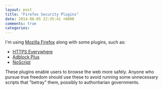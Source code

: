 ```yaml
---
layout: post
title: "Firefox Security Plugins"
date: 2014-06-05 22:35:41 +0800
comments: true
categories: 
---
```


I'm using [Mozilla Firefox] along with some plugins, such as:

- [HTTPS Everywhere]
- [Adblock Plus]
- [NoScript]

These plugins enable users to browse the web more safely.  Anyone who
pursue true freedom should use these to avoid running some unnecessary
scripts that "betray" them, possibly to authoritarian governments.

[Mozilla Firefox]: https://www.mozilla.org/en-US/firefox/new/ "Mozilla Firefox"

[HTTPS Everywhere]: https://www.eff.org/https-everywhere/rulesets "HTTPS Everywhere"

[Adblock Plus]: https://adblockplus.org/ "Adblock Plus"

[NoScript]: http://noscript.net/ "NoScript"

<!-- vim:se tw=70: -->
